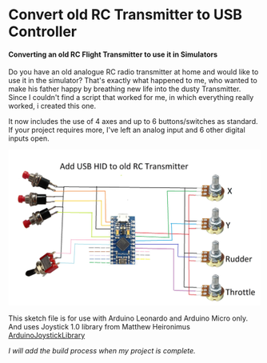 # Convert old RC Transmitter to USB Controller
#### Converting an old RC Flight Transmitter to use it in Simulators
 
Do you have an old analogue RC radio transmitter at home and would like to use it in the simulator? That's exactly what happened to me, who wanted to make his father happy by breathing new life into the dusty Transmitter. 
Since I couldn't find a script that worked for me, in which everything really worked, i created this one. 

It now includes the use of 4 axes and up to 6 buttons/switches as standard. 
If your project requires more, I've left an analog input and 6 other digital inputs open.
 
 ![schematic](https://github.com/TueftelTyp/Convert-old-RC-Transmitter-to-USB-Controller/blob/main/Schematics.jpg "schematic")
 
 This sketch file is for use with Arduino Leonardo and Arduino Micro only. 
 And uses Joystick 1.0 library from Matthew Heironimus [ArduinoJoystickLibrary](https://github.com/MHeironimus/ArduinoJoystickLibrary/tree/version-1.0 "ArduinoJoystickLibrary")
 
 
*I will add the build process when my project is complete.*